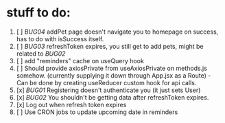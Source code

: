 # stuff to do:

1. [ ] _BUG04_ addPet page doesn't navigate you to homepage on success, has to do with isSuccess itself.
2. [ ] _BUG03_ refreshToken expires, you still get to add pets, might be related to _BUG02_
3. [ ] add "reminders" cache on useQuery hook
4. [ ] Should provide axiosPrivate from useAxiosPrivate on methods.js somehow. (currently supplying it down through App.jsx as a Route) - Can be done by creating useReducer custom hook for api calls.
5. [x] _BUG01_ Registering doesn't authenticate you (it just sets User)
6. [x] _BUG02_ You shouldn't be getting data after refreshToken expires.
7. [x] Log out when refresh token expires
8. [ ] Use CRON jobs to update upcoming date in reminders
